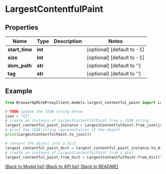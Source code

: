 # LargestContentfulPaint


## Properties

Name | Type | Description | Notes
------------ | ------------- | ------------- | -------------
**start_time** | **int** |  | [optional] [default to -1]
**size** | **int** |  | [optional] [default to -1]
**dom_path** | **str** |  | [optional] [default to '']
**tag** | **str** |  | [optional] [default to '']

## Example

```python
from BrowserUpMitmProxyClient.models.largest_contentful_paint import LargestContentfulPaint

# TODO update the JSON string below
json = "{}"
# create an instance of LargestContentfulPaint from a JSON string
largest_contentful_paint_instance = LargestContentfulPaint.from_json(json)
# print the JSON string representation of the object
print(LargestContentfulPaint.to_json())

# convert the object into a dict
largest_contentful_paint_dict = largest_contentful_paint_instance.to_dict()
# create an instance of LargestContentfulPaint from a dict
largest_contentful_paint_from_dict = LargestContentfulPaint.from_dict(largest_contentful_paint_dict)
```
[[Back to Model list]](../README.md#documentation-for-models) [[Back to API list]](../README.md#documentation-for-api-endpoints) [[Back to README]](../README.md)



